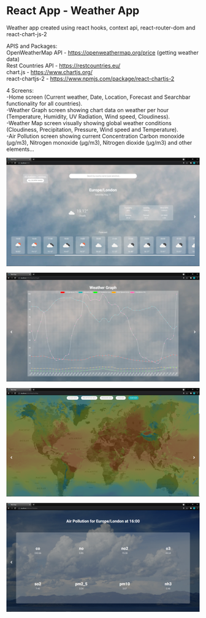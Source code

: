 # React App - Weather App

Weather app created using react hooks, context api, react-router-dom and react-chart-js-2

APIS and Packages:<br/>
OpenWeatherMap API - https://openweathermap.org/price (getting weather data)<br/>
Rest Countries API - https://restcountries.eu/<br/>
chart.js - https://www.chartjs.org/<br/>
react-chartjs-2 - https://www.npmjs.com/package/react-chartjs-2<br/>

4 Screens:<br/>
-Home screen (Current weather, Date, Location, Forecast and Searchbar functionality for all countries).<br/>
-Weather Graph screen showing chart data on weather per hour (Temperature, Humidity, UV Radiation, Wind speed, Cloudiness).<br/>
-Weather Map screen visually showing global weather conditions (Cloudiness, Precipitation, Pressure, Wind speed and Temperature).<br/>
-Air Pollution screen showing current Сoncentration Carbon monoxide (μg/m3), Nitrogen monoxide (μg/m3), Nitrogen dioxide (μg/m3) and other elements...<br/>

![Alt text](./src/Res/home.png?raw=true "Home")

![Alt text](./src/Res/weathergraph.png?raw=true "WeatherGraph")

![Alt text](./src/Res/weathermap.png?raw=true "WeatherMap")

![Alt text](./src/Res/airpollution.png?raw=true "AirPollution")